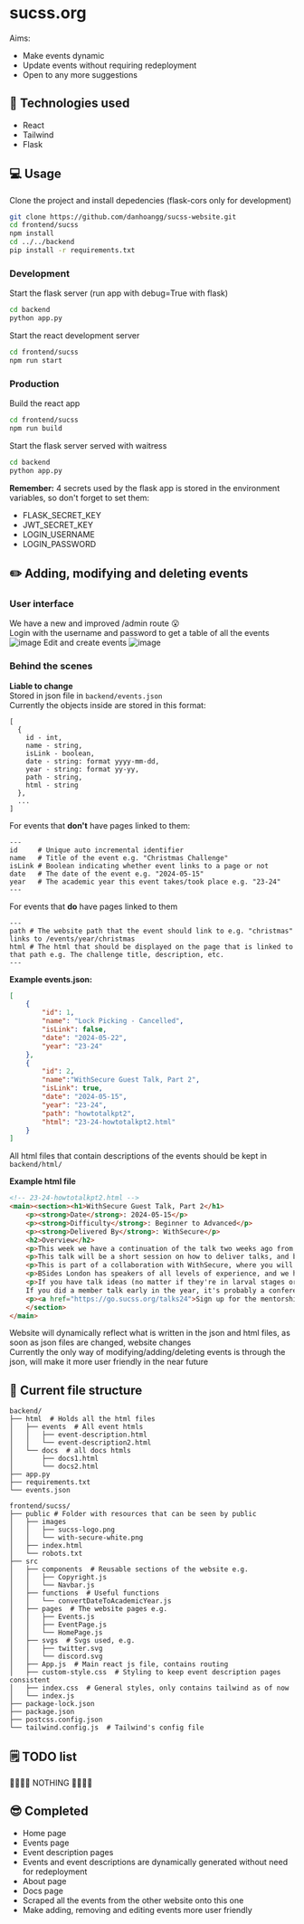 # sucss.org
Aims:
- Make events dynamic
- Update events without requiring redeployment
- Open to any more suggestions

## 👾 Technologies used
- React
- Tailwind
- Flask

## 💻 Usage 

Clone the project and install depedencies (flask-cors only for development)
```bash
git clone https://github.com/danhoangg/sucss-website.git
cd frontend/sucss
npm install
cd ../../backend
pip install -r requirements.txt
```
### Development
Start the flask server (run app with debug=True with flask)
```bash
cd backend
python app.py
```
Start the react development server
```bash
cd frontend/sucss
npm run start
```
### Production
Build the react app
```bash
cd frontend/sucss
npm run build
```
Start the flask server served with waitress
```bash
cd backend
python app.py
```

**Remember:** 4 secrets used by the flask app is stored in the environment variables, so don't forget to set them:
- FLASK_SECRET_KEY
- JWT_SECRET_KEY
- LOGIN_USERNAME
- LOGIN_PASSWORD

## ✏️ Adding, modifying and deleting events

### User interface
We have a new and improved /admin route 😮\
Login with the username and password to get a table of all the events
![image](https://github.com/danhoangg/sucss-website/assets/107479212/7a13fd0d-474a-4339-ab11-7a36627c1e0f)
Edit and create events
![image](https://github.com/danhoangg/sucss-website/assets/107479212/f7f43a9c-4df6-4b8a-bbfe-2d53b43dc982)

### Behind the scenes
**Liable to change**\
Stored in json file in `backend/events.json`\
Currently the objects inside are stored in this format:
```
[
  {
    id - int,
    name - string,
    isLink - boolean,
    date - string: format yyyy-mm-dd,
    year - string: format yy-yy,
    path - string,
    html - string
  },
  ...
]
```
For events that **don't** have pages linked to them:
```
---
id     # Unique auto incremental identifier
name   # Title of the event e.g. "Christmas Challenge"
isLink # Boolean indicating whether event links to a page or not
date   # The date of the event e.g. "2024-05-15"
year   # The academic year this event takes/took place e.g. "23-24"
---
```
For events that **do** have pages linked to them
```
---
path # The website path that the event should link to e.g. "christmas" links to /events/year/christmas
html # The html that should be displayed on the page that is linked to that path e.g. The challenge title, description, etc.
---
```
**Example events.json:**
```json
[
    {
        "id": 1,
        "name": "Lock Picking - Cancelled",
        "isLink": false,
        "date": "2024-05-22",
        "year": "23-24"
    },
    {
        "id": 2,
        "name":"WithSecure Guest Talk, Part 2",
        "isLink": true,
        "date": "2024-05-15",
        "year": "23-24",
        "path": "howtotalkpt2",
        "html": "23-24-howtotalkpt2.html"
    }
]
```

All html files that contain descriptions of the events should be kept in `backend/html/`

**Example html file**
```html
<!-- 23-24-howtotalkpt2.html -->
<main><section><h1>WithSecure Guest Talk, Part 2</h1>
    <p><strong>Date</strong>: 2024-05-15</p>
    <p><strong>Difficulty</strong>: Beginner to Advanced</p>
    <p><strong>Delivered By</strong>: WithSecure</p>
    <h2>Overview</h2>
    <p>This week we have a continuation of the talk two weeks ago from our sponsor, WithSecure!</p>
    <p>This talk will be a short session on how to deliver talks, and brainstorming ideas for talks.</p>
    <p>This is part of a collaboration with WithSecure, where you will receive expert training and coaching in conference-speaking, with the aim of submitting talks to the renowned cyber security conference BSides London!</p>
    <p>BSides London has speakers of all levels of experience, and we have already seen conference-worthy talks at our Member Talks session in December, so we highly encourage you to get involved with this opportunity. There is, however, no obligation to submit any conference talks - please just come along if you're interested!</p>
    <p>If you have talk ideas (no matter if they're in larval stages or already well developed) WithSecure is more than happy to help you workshop them.
    If you did a member talk early in the year, it's probably a conference talk waiting to happen!</p>
    <p><a href="https://go.sucss.org/talks24">Sign up for the mentorship!</a></p>
    </section>
</main>
```

Website will dynamically reflect what is written in the json and html files, as soon as json files are changed, website changes\
Currently the only way of modifying/adding/deleting events is through the json, will make it more user friendly in the near future

## 📁 Current file structure

```
backend/
├── html  # Holds all the html files
│   ├── events  # All event htmls
│   │   ├── event-description.html
│   │   └── event-description2.html
│   └── docs  # all docs htmls
│       ├── docs1.html
│       └── docs2.html
├── app.py
├── requirements.txt
└── events.json

frontend/sucss/
├── public # Folder with resources that can be seen by public
│   ├── images 
│   │   ├── sucss-logo.png
│   │   └── with-secure-white.png
│   ├── index.html
│   └── robots.txt
├── src
│   ├── components  # Reusable sections of the website e.g.
│   │   ├── Copyright.js
│   │   └── Navbar.js
│   ├── functions  # Useful functions                            
│   │   └── convertDateToAcademicYear.js
│   ├── pages  # The website pages e.g.
│   │   ├── Events.js
│   │   ├── EventPage.js
│   │   └── HomePage.js 
│   ├── svgs  # Svgs used, e.g.
│   │   ├── twitter.svg
│   │   └── discord.svg
│   ├── App.js  # Main react js file, contains routing
│   ├── custom-style.css  # Styling to keep event description pages consistent
│   ├── index.css  # General styles, only contains tailwind as of now
│   └── index.js
├── package-lock.json
├── package.json
├── postcss.config.json
└── tailwind.config.js  # Tailwind's config file
```

## 🗒️ TODO list
🎉🎉🎉🎉 NOTHING 🎉🎉🎉🎉

## 😎 Completed
- Home page
- Events page
- Event description pages
- Events and event descriptions are dynamically generated without need for redeployment
- About page
- Docs page
- Scraped all the events from the other website onto this one
- Make adding, removing and editing events more user friendly
